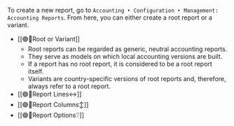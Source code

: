 To create a new report, go to `Accounting ‣ Configuration ‣ Management: Accounting Reports`. 
From here, you can either create a root report or a variant.


- [[🟣🧾Root or Variant]]
	- Root reports can be regarded as generic, neutral accounting reports.
	- They serve as models on which local accounting versions are built. 
	- If a report has no root report, it is considered to be a root report itself.
	- Variants are country-specific versions of root reports and, therefore, always refer to a root report. 
- [[🟣🧾Report Lines↔️]]
- [[🟣🧾Report Columns↕️]]
- [[🟣🧾Report Options❔]]
